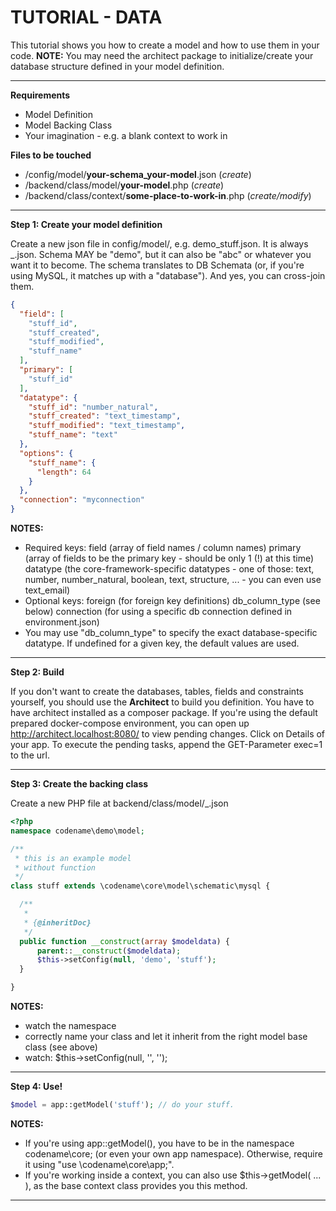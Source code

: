 # TUTORIAL - DATA #

This tutorial shows you how to create a model and how to use them in your code.
__NOTE:__ You may need the architect package to initialize/create your database structure defined in your model definition.

-----------------------

__Requirements__

* Model Definition
* Model Backing Class
* Your imagination - e.g. a blank context to work in

__Files to be touched__

* _<your-project>_/config/model/__your-schema_your-model__.json (_create_)
* _<your-project>_/backend/class/model/__your-model__.php (_create_)
* _<your-project>_/backend/class/context/__some-place-to-work-in__.php (_create/modify_)

- - - -

__Step 1: Create your model definition__

Create a new json file in config/model/, e.g. demo_stuff.json.
It is always <schema>_<model>.json. Schema MAY be "demo", but it can also be "abc" or whatever you want it to become.
The schema translates to DB Schemata (or, if you're using MySQL, it matches up with a "database"). And yes, you can cross-join them.

~~~json
{
  "field": [
    "stuff_id",
    "stuff_created",
    "stuff_modified",
    "stuff_name"
  ],
  "primary": [
    "stuff_id"
  ],
  "datatype": {
    "stuff_id": "number_natural",
    "stuff_created": "text_timestamp",
    "stuff_modified": "text_timestamp",
    "stuff_name": "text"
  },
  "options": {
    "stuff_name": {
      "length": 64
    }
  },
  "connection": "myconnection"
}
~~~

__NOTES:__

* Required keys:
  field (array of field names / column names)
  primary (array of fields to be the primary key - should be only 1 (!) at this time)
  datatype (the core-framework-specific datatypes - one of those: text, number, number_natural, boolean, text, structure, ... - you can even use text_email)
* Optional keys:
  foreign (for foreign key definitions)
  db_column_type (see below)
  connection (for using a specific db connection defined in environment.json)
* You may use "db_column_type" to specify the exact database-specific datatype. If undefined for a given key, the default values are used.

- - - -

__Step 2: Build__

If you don't want to create the databases, tables, fields and constraints yourself, you should use the __Architect__ to build you definition.
You have to have architect installed as a composer package.
If you're using the default prepared docker-compose environment, you can open up http://architect.localhost:8080/ to view pending changes. Click on Details of your app.
To execute the pending tasks, append the GET-Parameter exec=1 to the url.

- - - -

__Step 3: Create the backing class__

Create a new PHP file at backend/class/model/<your-schema>_<your-model-name>.json

~~~php
<?php
namespace codename\demo\model;

/**
 * this is an example model
 * without function
 */
class stuff extends \codename\core\model\schematic\mysql {

  /**
   *
   * {@inheritDoc}
   */
  public function __construct(array $modeldata) {
      parent::__construct($modeldata);
      $this->setConfig(null, 'demo', 'stuff');
  }

}
~~~

__NOTES:__

* watch the namespace
* correctly name your class and let it inherit from the right model base class (see above)
* watch: $this->setConfig(null, '<schema>', '<model>');

- - - -

__Step 4: Use!__

~~~php
$model = app::getModel('stuff'); // do your stuff.
~~~

__NOTES:__

* If you're using app::getModel(), you have to be in the namespace codename\core; (or even your own app namespace). Otherwise, require it using "use \codename\core\app;".
* If you're working inside a context, you can also use $this->getModel( ... ), as the base context class provides you this method.

- - - -